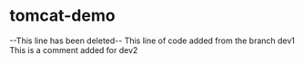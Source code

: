 # tomcat-demo
--This line has been deleted--
This line of code added from the branch dev1
This is a comment added for dev2
